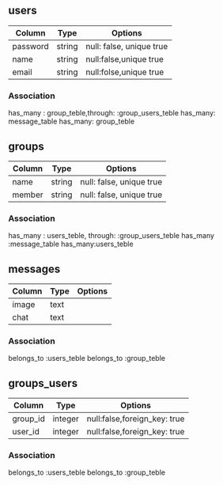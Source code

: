 ## users
|Column|Type|Options|
|------|----|-------|
|password|string|null: false, unique true|  　　　　　　　　　　　　　　#integer(数字),string(文字)
|name|string|null:false,unique true|
|email|string|null:folse,unique true|
### Association
has_many : group_teble,through: :group_users_teble
has_many: message_table
has_many: group_teble


## groups
|Column|Type|Options|
|------|----|-------|
|name|string|null: false, unique true|
|member|string|null: false, unique true|
### Association
has_many : users_teble, through: :group_users_teble
has_many :message_table
has_many:users_teble

## messages
|Column|Type|Options|
|------|----|-------|
|image|text||
|chat|text||
### Association
belongs_to :users_teble
belongs_to :group_teble



## groups_users
|Column|Type|Options|
|------|----|-------|
|group_id|integer|null:false,foreign_key: true|
|user_id|integer|null:false,foreign_key: true|
### Association
belongs_to :users_teble
belongs_to :group_teble



